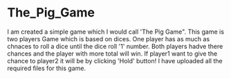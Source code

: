 # The_Pig_Game
I am created a simple game which I would call 'The Pig Game".
This game is two players Game which is based on dices. 
One player has as much as chnaces to roll a dice until the dice roll '1' number.
Both players hadve there chances and the player with more total will win.
If player1 want to give the chance to player2 it will be by clicking 'Hold' button!
I have uploaded all the required files for this game.
